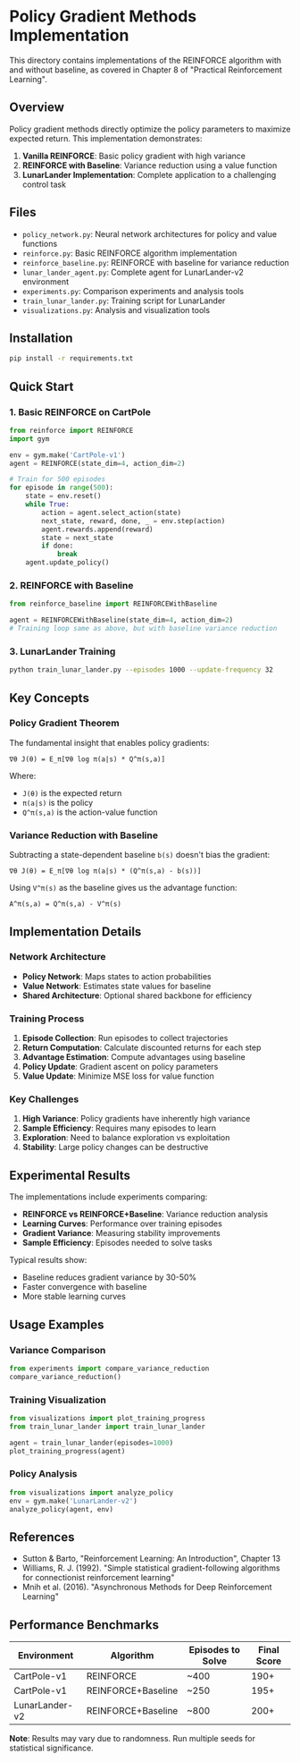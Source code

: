 # Policy Gradient Methods Implementation

This directory contains implementations of the REINFORCE algorithm with and without baseline, as covered in Chapter 8 of "Practical Reinforcement Learning".

## Overview

Policy gradient methods directly optimize the policy parameters to maximize expected return. This implementation demonstrates:

1. **Vanilla REINFORCE**: Basic policy gradient with high variance
2. **REINFORCE with Baseline**: Variance reduction using a value function
3. **LunarLander Implementation**: Complete application to a challenging control task

## Files

- `policy_network.py`: Neural network architectures for policy and value functions
- `reinforce.py`: Basic REINFORCE algorithm implementation
- `reinforce_baseline.py`: REINFORCE with baseline for variance reduction
- `lunar_lander_agent.py`: Complete agent for LunarLander-v2 environment
- `experiments.py`: Comparison experiments and analysis tools
- `train_lunar_lander.py`: Training script for LunarLander
- `visualizations.py`: Analysis and visualization tools

## Installation

```bash
pip install -r requirements.txt
```

## Quick Start

### 1. Basic REINFORCE on CartPole

```python
from reinforce import REINFORCE
import gym

env = gym.make('CartPole-v1')
agent = REINFORCE(state_dim=4, action_dim=2)

# Train for 500 episodes
for episode in range(500):
    state = env.reset()
    while True:
        action = agent.select_action(state)
        next_state, reward, done, _ = env.step(action)
        agent.rewards.append(reward)
        state = next_state
        if done:
            break
    agent.update_policy()
```

### 2. REINFORCE with Baseline

```python
from reinforce_baseline import REINFORCEWithBaseline

agent = REINFORCEWithBaseline(state_dim=4, action_dim=2)
# Training loop same as above, but with baseline variance reduction
```

### 3. LunarLander Training

```bash
python train_lunar_lander.py --episodes 1000 --update-frequency 32
```

## Key Concepts

### Policy Gradient Theorem

The fundamental insight that enables policy gradients:

```
∇θ J(θ) = E_π[∇θ log π(a|s) * Q^π(s,a)]
```

Where:
- `J(θ)` is the expected return
- `π(a|s)` is the policy
- `Q^π(s,a)` is the action-value function

### Variance Reduction with Baseline

Subtracting a state-dependent baseline `b(s)` doesn't bias the gradient:

```
∇θ J(θ) = E_π[∇θ log π(a|s) * (Q^π(s,a) - b(s))]
```

Using `V^π(s)` as the baseline gives us the advantage function:
```
A^π(s,a) = Q^π(s,a) - V^π(s)
```

## Implementation Details

### Network Architecture

- **Policy Network**: Maps states to action probabilities
- **Value Network**: Estimates state values for baseline
- **Shared Architecture**: Optional shared backbone for efficiency

### Training Process

1. **Episode Collection**: Run episodes to collect trajectories
2. **Return Computation**: Calculate discounted returns for each step
3. **Advantage Estimation**: Compute advantages using baseline
4. **Policy Update**: Gradient ascent on policy parameters
5. **Value Update**: Minimize MSE loss for value function

### Key Challenges

1. **High Variance**: Policy gradients have inherently high variance
2. **Sample Efficiency**: Requires many episodes to learn
3. **Exploration**: Need to balance exploration vs exploitation
4. **Stability**: Large policy changes can be destructive

## Experimental Results

The implementations include experiments comparing:

- **REINFORCE vs REINFORCE+Baseline**: Variance reduction analysis
- **Learning Curves**: Performance over training episodes
- **Gradient Variance**: Measuring stability improvements
- **Sample Efficiency**: Episodes needed to solve tasks

Typical results show:
- Baseline reduces gradient variance by 30-50%
- Faster convergence with baseline
- More stable learning curves

## Usage Examples

### Variance Comparison

```python
from experiments import compare_variance_reduction
compare_variance_reduction()
```

### Training Visualization

```python
from visualizations import plot_training_progress
from train_lunar_lander import train_lunar_lander

agent = train_lunar_lander(episodes=1000)
plot_training_progress(agent)
```

### Policy Analysis

```python
from visualizations import analyze_policy
env = gym.make('LunarLander-v2')
analyze_policy(agent, env)
```

## References

- Sutton & Barto, "Reinforcement Learning: An Introduction", Chapter 13
- Williams, R. J. (1992). "Simple statistical gradient-following algorithms for connectionist reinforcement learning"
- Mnih et al. (2016). "Asynchronous Methods for Deep Reinforcement Learning"

## Performance Benchmarks

| Environment | Algorithm | Episodes to Solve | Final Score |
|-------------|-----------|------------------|-------------|
| CartPole-v1 | REINFORCE | ~400 | 190+ |
| CartPole-v1 | REINFORCE+Baseline | ~250 | 195+ |
| LunarLander-v2 | REINFORCE+Baseline | ~800 | 200+ |

**Note**: Results may vary due to randomness. Run multiple seeds for statistical significance.